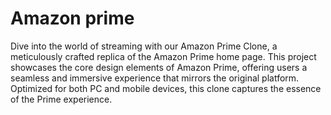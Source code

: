 
# Amazon prime

Dive into the world of streaming with our Amazon Prime Clone, a meticulously crafted replica of the Amazon Prime home page. This project showcases the core design elements of Amazon Prime, offering users a seamless and immersive experience that mirrors the original platform. Optimized for both PC and mobile devices, this clone captures the essence of the Prime experience.

